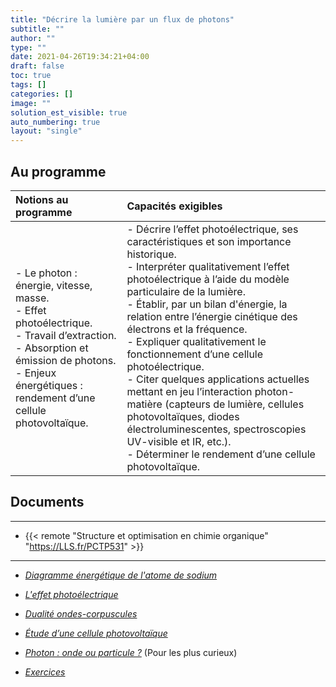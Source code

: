 ```yaml
---
title: "Décrire la lumière par un flux de photons"
subtitle: ""
author: ""
type: ""
date: 2021-04-26T19:34:21+04:00
draft: false
toc: true
tags: []
categories: []
image: ""
solution_est_visible: true
auto_numbering: true
layout: "single"
---
```


## Au programme

| Notions au programme | Capacités exigibles |
| :---- | :---- |
| - Le photon : énergie, vitesse, masse.<br />- Effet photoélectrique.<br />- Travail d’extraction.<br />- Absorption et émission de photons.<br />- Enjeux énergétiques : rendement d’une cellule photovoltaïque. | - Décrire l’effet photoélectrique, ses caractéristiques et son importance historique.<br />- Interpréter qualitativement l’effet photoélectrique à l’aide du modèle particulaire de la lumière.<br />- Établir, par un bilan d'énergie, la relation entre l’énergie cinétique des électrons et la fréquence.<br />- Expliquer qualitativement le fonctionnement d’une cellule photoélectrique.<br />- Citer quelques applications actuelles mettant en jeu l’interaction photon-matière (capteurs de lumière, cellules photovoltaïques, diodes électroluminescentes, spectroscopies UV-visible et IR, etc.).<br />- Déterminer le rendement d’une cellule photovoltaïque. |

## Documents

----

- {{< remote "Structure et optimisation en chimie organique" "https://LLS.fr/PCTP531" >}}

----

- [*Diagramme énergétique de l'atome de sodium*](1-atome-sodium)

- [*L'effet photoélectrique*](2-effet-photoelectrique)

- [*Dualité ondes-corpuscules*](3-dualite-ondes-corpuscules)

- [*Étude d’une cellule photovoltaïque*](4-rendement-cellule-photovoltaique)

- [*Photon : onde ou particule ?*](5-onde-particule) (Pour les plus curieux)

- <a href="/terminales-pc/chap-18/chap-18-6/chap-18-6.html" >*Exercices*</a>

